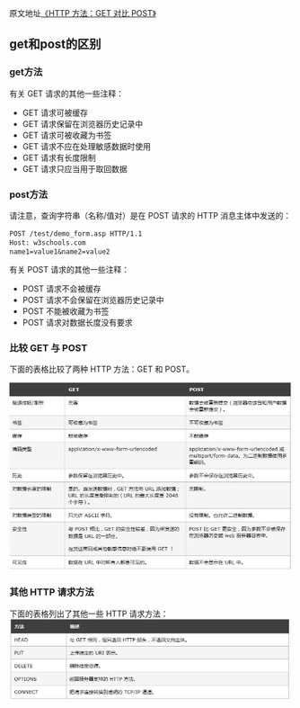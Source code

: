 原文地址[《HTTP 方法：GET 对比 POST》](https://www.w3school.com.cn/tags/html_ref_httpmethods.asp)
## get和post的区别

### get方法

有关 GET 请求的其他一些注释：

- GET 请求可被缓存
- GET 请求保留在浏览器历史记录中
- GET 请求可被收藏为书签
- GET 请求不应在处理敏感数据时使用
- GET 请求有长度限制
- GET 请求只应当用于取回数据

### post方法

请注意，查询字符串（名称/值对）是在 POST 请求的 HTTP 消息主体中发送的：

```
POST /test/demo_form.asp HTTP/1.1
Host: w3schools.com
name1=value1&name2=value2

```
有关 POST 请求的其他一些注释：

- POST 请求不会被缓存
- POST 请求不会保留在浏览器历史记录中
- POST 不能被收藏为书签
- POST 请求对数据长度没有要求

### 比较 GET 与 POST
下面的表格比较了两种 HTTP 方法：GET 和 POST。

![get和post区别](./assets/get和post区别.jpg)


### 其他 HTTP 请求方法
下面的表格列出了其他一些 HTTP 请求方法：
![其他 HTTP 请求方法](./assets/其它http方法.jpg)